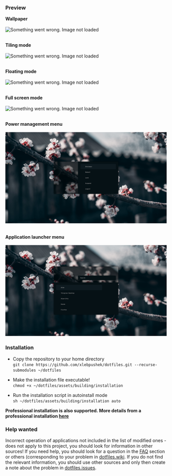 ### Preview

**Wallpaper** <br><br>
![Something went wrong. Image not loaded](https://github.com/xlebpushek/dotfiles/blob/main/assets/preview/wallpapers/wallpaper.png)<br><br>

**Tiling mode** <br><br>
![Something went wrong. Image not loaded](https://github.com/xlebpushek/dotfiles/blob/main/assets/preview/mode/tiling.png)<br><br>

**Floating mode** <br><br>
![Something went wrong. Image not loaded](https://github.com/xlebpushek/dotfiles/blob/main/assets/preview/mode/floating.png)<br><br>

**Full screen mode** <br><br>
![Something went wrong. Image not loaded](https://github.com/xlebpushek/dotfiles/blob/main/assets/preview/mode/fullscreen.png)<br><br>

**Power management menu** <br><br>
![Something went wrong. Image not loaded](https://github.com/xlebpushek/dotfiles/blob/main/assets/preview/rofi/power.png) <br><br>

**Application launcher menu** <br><br>
![Something went wrong. Image not loaded](https://github.com/xlebpushek/dotfiles/blob/main/assets/preview/rofi/launch.png)

### Installation

* Copy the repository to your home directory <br>
`git clone https://github.com/xlebpushek/dotfiles.git --recurse-submodules ~/dotfiles`

* Make the installation file executable! <br>
`chmod +x ~/dotfiles/assets/building/installation`

* Run the installation script in autoinstall mode <br>
`sh ~/dotfiles/assets/building/installation auto`

**Professional installation is also supported. More details from a professional installation [here](https://github.com/xlebpushek/dotfiles/wiki/Installing#installation-in-professional-mode)**

### Help wanted

Incorrect operation of applications not included in the list of modified ones - does not apply to this project, you should look for information in other sources! If you need help, you should look for a question in the [FAQ](https://github.com/xlebpushek/dotfiles/wiki/FAQ#frequently-asked-questions) section or others (corresponding to your problem in [dotfiles.wiki](https://github.com/xlebpushek/dotfiles/wiki). If you do not find the relevant information, you should use other sources and only then create a note about the problem in [dotfiles.issues](https://github.com/xlebpushek/dotfiles/issues).
